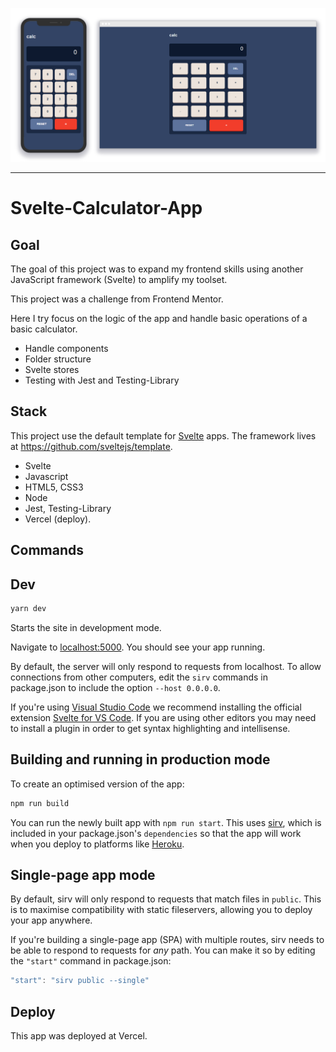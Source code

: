 ![calculator screenshot](https://github.com/brunochirelli/svelte-calculator-app/blob/main/screenshot2.png)

---

# Svelte-Calculator-App

## Goal

The goal of this project was to expand my frontend skills using another JavaScript framework (Svelte) to amplify my toolset.

This project was a challenge from Frontend Mentor.

Here I try focus on the logic of the app and handle basic operations of a basic calculator.

- Handle components
- Folder structure
- Svelte stores
- Testing with Jest and Testing-Library

## Stack

This project use the default template for [Svelte](https://svelte.dev) apps. The framework lives at https://github.com/sveltejs/template.

- Svelte
- Javascript
- HTML5, CSS3
- Node
- Jest, Testing-Library
- Vercel (deploy).

## Commands

## Dev

```bash
yarn dev
```

Starts the site in development mode.

Navigate to [localhost:5000](http://localhost:5000). You should see your app running.

By default, the server will only respond to requests from localhost. To allow connections from other computers, edit the `sirv` commands in package.json to include the option `--host 0.0.0.0`.

If you're using [Visual Studio Code](https://code.visualstudio.com/) we recommend installing the official extension [Svelte for VS Code](https://marketplace.visualstudio.com/items?itemName=svelte.svelte-vscode). If you are using other editors you may need to install a plugin in order to get syntax highlighting and intellisense.

## Building and running in production mode

To create an optimised version of the app:

```bash
npm run build
```

You can run the newly built app with `npm run start`. This uses [sirv](https://github.com/lukeed/sirv), which is included in your package.json's `dependencies` so that the app will work when you deploy to platforms like [Heroku](https://heroku.com).

## Single-page app mode

By default, sirv will only respond to requests that match files in `public`. This is to maximise compatibility with static fileservers, allowing you to deploy your app anywhere.

If you're building a single-page app (SPA) with multiple routes, sirv needs to be able to respond to requests for _any_ path. You can make it so by editing the `"start"` command in package.json:

```js
"start": "sirv public --single"
```

## Deploy

This app was deployed at Vercel.
